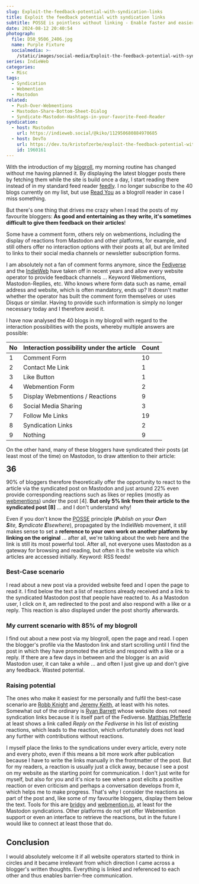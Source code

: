 ```yaml
---
slug: Exploit-the-feedback-potential-with-syndication-links
title: Exploit the feedback potential with syndication links
subtitle: POSSE is pointless without linking - Enable faster and easier feedback on your website
date: 2024-08-12 20:40:54
photograph:
  file: D50_9506_2406.jpg
  name: Purple Fixture
  socialmedia: >-
    /static/images/social-media/Exploit-the-feedback-potential-with-syndication-links.png
series: IndieWeb
categories:
  - Misc
tags:
  - Syndication
  - Webmention
  - Mastodon
related:
  - Push-Over-Webmentions
  - Mastodon-Share-Bottom-Sheet-Dialog
  - Syndicate-Mastodon-Hashtags-in-your-favorite-Feed-Reader
syndication:
  - host: Mastodon
    url: https://indieweb.social/@kiko/112950680884970685
  - host: DevTo
    url: https://dev.to/kristofzerbe/exploit-the-feedback-potential-with-syndication-links-42oh
    id: 1960161
---
```


With the introduction of my [blogroll](/blogroll/), my morning routine has changed without me having planned it. By displaying the latest blogger posts there by fetching them while the site is build once a day, I start reading there instead of in my standard feed reader [feedly](https://feedly.com/). I no longer subscribe to the 40 blogs currently on my list, but use [Read You](https://github.com/Ashinch/ReadYou) as a blogroll reader in case I miss something. 

But there's one thing that drives me crazy when I read the posts of my favourite bloggers: **As good and entertaining as they write, it's sometimes difficult to give them feedback on their articles**!

Some have a comment form, others rely on webmentions, including the display of reactions from Mastodon and other platforms, for example, and still others offer no interaction options with their posts at all, but are limited to links to their social media channels or newsletter subscription forms.

<!-- more -->

I am absolutely not a fan of comment forms anymore, since the [Fediverse](https://en.wikipedia.org/wiki/Fediverse) and the [IndieWeb](https://indieweb.org/) have taken off in recent years and allow every website operator to provide feedback channels ... Keyword Webmentions, Mastodon-Replies, etc. Who knows where form data such as name, email address and website, which is often mandatory, ends up? It doesn't matter whether the operator has built the comment form themselves or uses Disqus or similar. Having to provide such information is simply no longer necessary today and I therefore avoid it. 

I have now analysed the 40 blogs in my blogroll with regard to the interaction possibilities with the posts, whereby multiple answers are possible:

| No  | Interaction possibility under the article | Count |
| --- | ----------------------------------------- | ----- |
| 1   | Comment Form                              | 10    |
| 2   | Contact Me Link                           | 1     |
| 3   | Like Button                               | 1     |
| 4   | Webmention Form                           | 2     |
| 5   | Display Webmentions / Reactions           | 9     |
| 6   | Social Media Sharing                      | 3     |
| 7   | Follow Me Links                           | 19    |
| 8   | Syndication Links                         | 2     |
| 9   | Nothing                                   | 9     |

On the other hand, many of these bloggers have syndicated their posts (at least most of the time) on Mastodon, to draw attention to their article:

<span style="font-weight:bold;font-size:150%">36</span>

90% of bloggers therefore theoretically offer the opportunity to react to the article via the syndicated post on Mastodon and just around 22% even provide corresponding reactions such as likes or replies (mostly as [webmentions](https://indieweb.org/Webmention)) under the post \[4\]. **But only 5% link from their article to the syndicated post \[8\]** ... and I don't understand why!

Even if you don't know the [POSSE](https://indieweb.org/POSSE) principle (_**P**ublish on your **O**wn **S**ite, **S**yndicate **E**lsewhere_), propagated by the IndieWeb movement, it still makes sense to set a **reference to your own work on another platform by linking on the original** ... after all, we're talking about the web here and the link is still its most powerful tool. After all, not everyone uses Mastodon as a gateway for browsing and reading, but often it is the website via which articles are accessed initially. Keyword: RSS feeds!

### Best-Case scenario

I read about a new post via a provided website feed and I open the page to read it. I find below the text a list of reactions already received and a link to the syndicated Mastodon post that people have reacted to. As a Mastodon user, I click on it, am redirected to the post and also respond with a like or a reply. This reaction is also displayed under the post shortly afterwards.

### My current scenario with 85% of my blogroll

I find out about a new post via my blogroll, open the page and read. I open the blogger's profile via the Mastodon link and start scrolling until I find the post in which they have promoted the article and respond with a like or a reply. 
If there are a few days in between and the blogger is an avid Mastodon user, it can take a while ... and often I just give up and don't give any feedback. Wasted potential.

### Raising potential

The ones who make it easiest for me personally and fulfil the best-case scenario are [Robb Knight](https://rknight.me/) and [Jeremy Keith](https://adactio.com/), at least with his notes. Somewhat out of the ordinary is [Ryan Barrett](https://snarfed.org/) whose website does not need syndication links because it is itself part of the Fediverse. [Matthias Pfefferle](https://notiz.blog) at least shows a link called *Reply on the Fediverse* in his list of existing reactions, which leads to the reaction, which unfortunately does not lead any further with contributions without reactions. 

I myself place the links to the syndications under every article, every note and every photo, even if this means a bit more work after publication because I have to write the links manually in the frontmatter of the post. But for my readers, a reaction is usually just a click away, because I see a post on my website as the starting point for communication. I don't just write for myself, but also for you and it's nice to see when a post elicits a positive reaction or even criticism and perhaps a conversation develops from it, which helps me to make progress. That's why I consider the reactions as part of the post and, like some of my favourite bloggers, display them below the text. Tools for this are [bridgy](https://brid.gy/) and [webmention.io](https://webmention.io/), at least for the Mastodon syndications. Other platforms do not yet offer Webmention support or even an interface to retrieve the reactions, but in the future I would like to connect at least those that do.

## Conclusion

I would absolutely welcome it if all website operators started to think in circles and it became irrelevant from which direction I came across a blogger's written thoughts. Everything is linked and referenced to each other and thus enables barrier-free communication.
